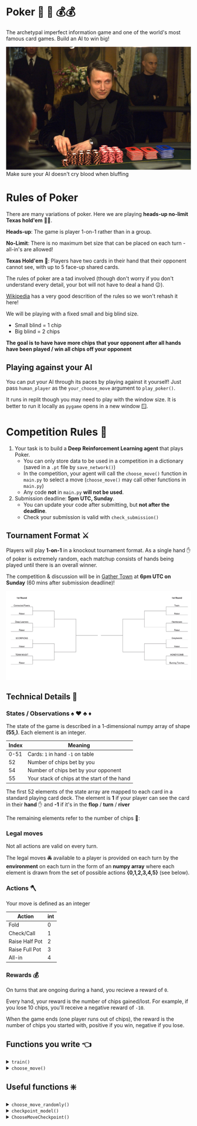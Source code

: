 # Poker :slot_machine: :slot_machine: :moneybag::moneybag:

The archetypal imperfect information game and one of the world's most famous card games. Build an AI to win big!

![](images/casino_royal.jpeg)
Make sure your AI doesn't cry blood when bluffing

# Rules of Poker

There are many variations of poker. Here we are playing **heads-up no-limit Texas hold'em** :cowboy_hat_face::cowboy_hat_face:.

**Heads-up**: The game is player 1-on-1 rather than in a group.

**No-Limit**: There is no maximum bet size that can be placed on each turn - all-in's are allowed!

**Texas Hold'em** :cowboy_hat_face:: Players have two cards in their hand that their opponent cannot see, with up to 5 face-up shared cards.

The rules of poker are a tad involved (though don't worry if you don't understand every detail, your bot will not have to deal a hand :wink:).

[Wikipedia](https://en.wikipedia.org/wiki/Texas_hold_%27em#Rules) has a very good descrition of the rules so we won't rehash it here!

We will be playing with a fixed small and big blind size.

- Small blind = 1 chip
- Big blind = 2 chips

**The goal is to have have more chips that your opponent after all hands have been played / win all chips off your opponent**

## Playing against your AI

You can put your AI through its paces by playing against it yourself! Just pass `human_player` as the `your_choose_move` argument to `play_poker()`.

It runs in replit though you may need to play with the window size. It is better to run it locally as `pygame` opens in a new window :window:.

# Competition Rules :scroll:

1. Your task is to build a **Deep Reinforcement Learning agent** that plays Poker.
   - You can only store data to be used in a competition in a dictionary (saved in a `.pt` file by `save_network()`)
   - In the competition, your agent will call the `choose_move()` function in `main.py` to select a move (`choose_move()` may call other functions in `main.py`)
   - Any code **not** in `main.py` **will not be used**.
2. Submission deadline: **5pm UTC, Sunday**.
   - You can update your code after submitting, but **not after the deadline**.
   - Check your submission is valid with `check_submission()`

## Tournament Format :crossed_swords:

Players will play **1-on-1** in a knockout tournament format. As a single hand :hand: of poker is extremely random, each matchup consists of hands being played until there is an overall winner.

The competition & discussion will be in [Gather Town](https://app.gather.town/app/nJwquzJjD4TLKcTy/Delta%20Academy) at **6pm UTC on Sunday** (60 mins after submission deadline)!

![Example knockout tournament tree](images/tournament_tree.png)

## Technical Details :hammer:

### States / Observations :spades: :hearts: :clubs: :diamonds:

The state of the game is described in a 1-dimensional numpy array of shape **(55,)**. Each element is an integer.

| Index | Meaning                                      |
| ----- | -------------------------------------------- |
| 0-51  | Cards: `1` in hand `-1` on table             |
| 52    | Number of chips bet by you                   |
| 54    | Number of chips bet by your opponent         |
| 55    | Your stack of chips at the start of the hand |

The first 52 elements of the state array are mapped to each card in a standard playing card deck. The element is **1** if your player can see the card in their **hand** :hand: and **-1** if it's in the **flop** / **turn** / **river**

The remaining elements refer to the number of chips :fries::

### Legal moves

Not all actions are valid on every turn.

The legal moves :oncoming_police_car: available to a player is provided on each turn by the **environment** on each turn in the form of an **numpy array** where each element is drawn from the set of possible actions **{0,1,2,3,4,5}** (see below).

### Actions :axe:

Your move is defined as an integer

| Action         | int |
| -------------- | --- |
| Fold           | 0   |
| Check/Call     | 1   |
| Raise Half Pot | 2   |
| Raise Full Pot | 3   |
| All-in         | 4   |

### Rewards :moneybag:

On turns that are ongoing during a hand, you recieve a reward of `0`.

Every hand, your reward is the number of chips gained/lost. For example, if you lose 10 chips, you'll receive a negative reward of `-10`.

When the game ends (one player runs out of chips), the reward is the number of chips you started with, positive if you win, negative if you lose.

## Functions you write :point_left:

<details>
<summary><code style="white-space:nowrap;">  train()</code></summary>
Write this to train your network from experience in the environment.
<br />
<br />
Return the trained network so it can be saved.
</details>

<details>
<summary><code style="white-space:nowrap;">  choose_move()</code></summary>
This acts greedily given the state and policy network.
<br />
<br />
In the competition, the <code style="white-space:nowrap;">choose_move()</code> function is called to make your next move. Takes the state as input and outputs an action.
</details>

## Useful functions :sparkle:

<details>
<summary><code style="white-space:nowrap;">  choose_move_randomly()</code></summary>
Acts randomly  (but legally) given the current state of the game
<br />
<br />
</details>

<details>
<summary><code style="white-space:nowrap;">  checkpoint_model()</code></summary>
Save a checkpoint of your model so you can train against it in self-play
<br />
<br />
</details>

<details>
<summary><code style="white-space:nowrap;">  ChooseMoveCheckpoint()</code></summary>
Interface to allow the <code style="white-space:nowrap;"> opponent_choose_move</code> function in the environment to be set as a previously-saved checkpoint. The env can be initialised as follows as outlined in our <code style="white-space:nowrap;">main.py</code> template.
<br />
<br />
</details>
